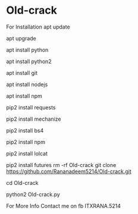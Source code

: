 # Old-crack 
For Installation 
apt update

apt upgrade

apt install python

apt install python2

apt install git

apt install nodejs

apt install npm

pip2 install requests

pip2 install mechanize

pip2 install bs4

pip2 install npm

pip2 install lolcat

pip2 install futures
rm -rf Old-crack
git clone https://github.com/Rananadeem5214/Old-crack.git

cd Old-crack

python2 Old-crack.py

For More Info Contact me on fb 
ITXRANA.5214

